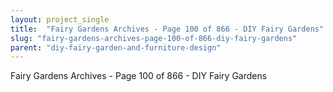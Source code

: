 ```yaml
---
layout: project_single
title:  "Fairy Gardens Archives - Page 100 of 866 - DIY Fairy Gardens"
slug: "fairy-gardens-archives-page-100-of-866-diy-fairy-gardens"
parent: "diy-fairy-garden-and-furniture-design"
---
```

Fairy Gardens Archives - Page 100 of 866 - DIY Fairy Gardens